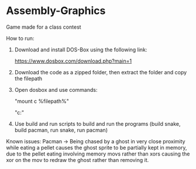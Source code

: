 # Assembly-Graphics

Game made for a class contest

How to run:

1. Download and install DOS-Box using the following link:

   https://www.dosbox.com/download.php?main=1

2. Download the code as a zipped folder, then extract the folder and copy the filepath
   
3. Open dosbox and use commands:
   
   "mount c %filepath%"
   
   "c:"

4. Use build and run scripts to build and run the programs (build snake, build pacman, run snake, run pacman)


Known issues:
Pacman -> Being chased by a ghost in very close proximity while eating a pellet causes the ghost sprite to be partially kept in memory, due to the pellet eating involving memory movs rather than xors causing the
xor on the mov to redraw the ghost rather than removing it.
